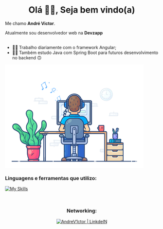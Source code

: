 
<div>
  <h1 align="center">Olá 👋🏼, Seja bem vindo(a)</h1>
</div>
  


<p align="left" >
Me chamo <b>André Victor</b>.
</p>

<p align="left" >
Atualmente sou desenvolvedor web na <b>Devzapp</b> <br/><br/>
</p>

- 👩‍💻 Trabalho diariamente com o framework Angular; 
- 👩‍💻 Também estudo Java com Spring Boot para futuros desenvolvimento no backend 🙃

<div >
  <a href="https://api.daily.dev/get?r=SupianIDz" target="_blank">
    <img
      width="455"
      align="center"
      src="https://raw.githubusercontent.com/SupianIDz/SupianIDz/main/coding.gif"
    />
  </a>
</div>

<h3 align="left" >Linguagens e ferramentas que utilizo:</h3>

[![My Skills](https://skillicons.dev/icons?i=angular,typescript,java,spring,js,mongodb,html,css,bootstrap&theme=light)](https://skillicons.dev)

<br>

<h3 align="center">Networking:</h3>
<div  align="center" ><a href="https://www.linkedin.com/in/andrev1ctor/"><img alt="AndreV1ctor | LinkdeIN" width="50px" src="https://user-images.githubusercontent.com/43545812/144035037-0f415fc7-9f96-4517-a370-ccc6e78a714b.png"/></a>
</div>

